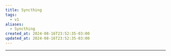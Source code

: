 ```yaml
---
title: Syncthing
tags:
  - v1
aliases:
  - Syncthing
created_at: 2024-08-16T23:52:35-03:00
updated_at: 2024-08-16T23:52:35-03:00
---
```



---


